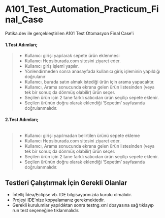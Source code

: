 # A101_Test_Automation_Practicum_Final_Case<br>
Patika.dev ile gerçekleştirilen A101 Test Otomasyon Final Case'i<br>


#### 1.Test Adımları;<br>
> * Kullanıcı girişi yapılarak sepete ürün eklenmesi <br>
> * Kullanıcı Hepsiburada.com sitesini ziyaret eder.<br>
> * Kullanıcı giriş işlemi yapılır.<br>
> * Yönlendirmeden sonra anasayfada kullanıcı giriş işleminin yapıldığı doğrulanır<br>
> * Kullanıcı, burada satın almak istediği ürün için arama yapacaktır.<br>
> * Kullanıcı, Arama sonucunda ekrana gelen ürün listesinden (veya tek bir sonuç da dönmüş olabilir) ürün seçer.<br>
> * Seçilen ürün için 2 tane farklı satıcıdan ürün seçilip sepete eklenir.<br>
> * Seçilen ürünün doğru olarak eklendiği ‘Sepetim’ sayfasında doğrulanmalıdır.<br>


#### 2.Test Adımları;<br><br>
> * Kullanıcı girişi yapılmadan belirtilen ürünü sepete ekleme<br>
> * Kullanıcı Hepsiburada.com sitesini ziyaret eder.<br>
> * Kullanıcı, Arama sonucunda ekrana gelen ürün listesinden (veya tek bir sonuç da dönmüş olabilir) ürün seçer.<br>
> * Seçilen ürün için 2 tane farklı satıcıdan ürün seçilip sepete eklenir.<br>
> * Seçilen ürünün doğru olarak eklendiği ‘Sepetim’ sayfasında doğrulanmalıdır.<br>

## Testleri Çalıştırmak İçin Gerekli Olanlar
* İntellij İdea/Eclipse vb. IDE bilgisayarınızda kurulu olmalıdır.
* Projeyi IDE'nize kopyalamanız gerekmektedir.
* Gerekli kurulumlar yapıldıktan sonra testng.xml dosyasına sağ tıklayıp run test seçeneğine tıklanmalıdır.





